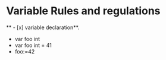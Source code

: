 # **Variable Rules and regulations**
** - [x] variable declaration**.

- var foo int
- var foo int = 41
- foo:=42

